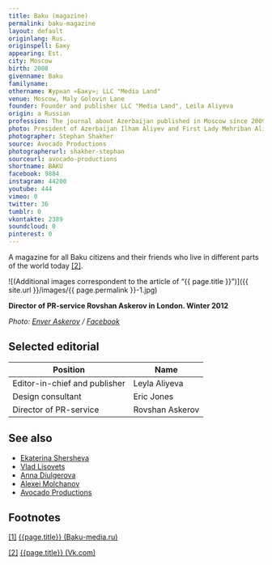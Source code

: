 ```yaml
---
title: Baku (magazine)
permalink: baku-magazine
layout: default
originlang: Rus.
originspell: Баку
appearing: Est.
city: Moscow
birth: 2008
givenname: Baku
familyname:
othername: Журнал «Баку»; LLC "Media Land"
venue: Moscow, Maly Golovin Lane
founder: Founder and publisher LLC "Media Land", Leila Aliyeva
origin: a Russian
profession: The journal about Azerbaijan published in Moscow since 2009 by Leila Aliyeva
photo: President of Azerbaijan Ilham Aliyev and First Lady Mehriban Aliyeva in the first issue January 2008
photographer: Stephan Shakher
source: Avocado Productions
photographerurl: shakher-stephan
sourceurl: avocado-productions
shortname: BAKU
facebook: 9884
instagram: 44200
youtube: 444
vimeo: 0
twitter: 36
tumblr: 0
vkontakte: 2389
soundcloud: 0
pinterest: 0
---
```


A magazine for all Baku citizens and their friends who live in different parts of the world today <span id="a2">[\[2\]](#f2)</span>.


![(Additional images correspondent to the article of “{{ page.title }}”)]({{ site.url }}/images/{{ page.permalink }}-1.jpg)

**Director of PR-service Rovshan Askerov in London.
Winter 2012**

*Photo: [Enver Askerov](index) / [Facebook](index)*

## Selected editorial

|Position|Name|
|-|-|
|Editor-in-chief and publisher|Leyla Aliyeva|
|Design consultant|Eric Jones|
|Director of PR-service|Rovshan Askerov|



## See also

+ [Ekaterina Shersheva](shersheva-ekaterina)
+ [Vlad Lisovets](lisovets-vlad)
+ [Anna Diulgerova](diulgerova-anna)
+ [Alexei Molchanov](molchanov-alexei)
+ [Avocado Productions](avocado-productions)

## Footnotes

[[1]](#a1) <span id="f1"></span> [{{page.title}} (Baku-media.ru)](http://baku-media.ru/)

[[2]](#a2) <span id="f2"></span> [{{page.title}} (Vk.com)](https://vk.com/club3423609)
